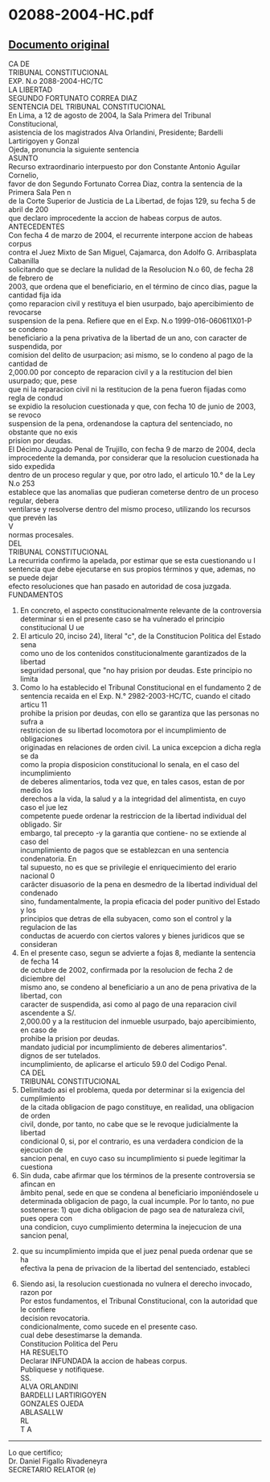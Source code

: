 
02088-2004-HC.pdf
=================
  
[Documento original](https://tc.gob.pe/jurisprudencia/2004/02088-2004-HC.pdf)  
---  
CA DE  
TRIBUNAL CONSTITUCIONAL  
EXP. N.o 2088-2004-HC/TC  
LA LIBERTAD  
SEGUNDO FORTUNATO CORREA DIAZ  
SENTENCIA DEL TRIBUNAL CONSTITUCIONAL  
En Lima, a 12 de agosto de 2004, la Sala Primera del Tribunal Constitucional,  
asistencia de los magistrados Alva Orlandini, Presidente; Bardelli Lartirigoyen y Gonzal  
Ojeda, pronuncia la siguiente sentencia  
ASUNTO  
Recurso extraordinario interpuesto por don Constante Antonio Aguilar Cornelio,  
favor de don Segundo Fortunato Correa Diaz, contra la sentencia de la Primera Sala Pen n  
de la Corte Superior de Justicia de La Libertad, de fojas 129, su fecha 5 de abril de 200  
que declaro improcedente la accion de habeas corpus de autos.  
ANTECEDENTES  
Con fecha 4 de marzo de 2004, el recurrente interpone accion de habeas corpus  
contra el Juez Mixto de San Miguel, Cajamarca, don Adolfo G. Arribasplata Cabanilla  
solicitando que se declare la nulidad de la Resolucion N.o 60, de fecha 28 de febrero de  
2003, que ordena que el beneficiario, en el término de cinco dias, pague la cantidad fija ida  
çomo reparacion civil y restituya el bien usurpado, bajo apercibimiento de revocarse  
suspension de la pena. Refiere que en el Exp. N.o 1999-016-060611X01-P se condeno  
beneficiario a la pena privativa de la libertad de un ano, con caracter de suspendida, por  
comision del delito de usurpacion; asi mismo, se lo condeno al pago de la cantidad de  
2,000.00 por concepto de reparacion civil y a la restitucion del bien usurpado; que, pese  
que ni la reparacion civil ni la restitucion de la pena fueron fijadas como regla de condud  
se expidio la resolucion cuestionada y que, con fecha 10 de junio de 2003, se revoco  
suspension de la pena, ordenandose la captura del sentenciado, no obstante que no exis  
prision por deudas.  
El Décimo Juzgado Penal de Trujillo, con fecha 9 de marzo de 2004, decla  
improcedente la demanda, por considerar que la resolucion cuestionada ha sido expedida  
dentro de un proceso regular y que, por otro lado, el articulo 10.° de la Ley N.o 253  
establece que las anomalias que pudieran cometerse dentro de un proceso regular, debera  
ventilarse y resolverse dentro del mismo proceso, utilizando los recursos que prevén las  
V  
normas procesales.  
DEL  
TRIBUNAL CONSTITUCIONAL  
La recurrida confirmo la apelada, por estimar que se esta cuestionando u I  
sentencia que debe ejecutarse en sus propios términos y que, ademas, no se puede dejar  
efecto resoluciones que han pasado en autoridad de cosa juzgada.  
FUNDAMENTOS  
1. En concreto, el aspecto constitucionalmente relevante de la controversia  
determinar si en el presente caso se ha vulnerado el principio constitucional U ue  
2. El articulo 20, inciso 24), literal "c", de la Constitucion Politica del Estado sena  
como uno de los contenidos constitucionalmente garantizados de la libertad  
seguridad personal, que "no hay prision por deudas. Este principio no limita  
3. Como lo ha establecido el Tribunal Constitucional en el fundamento 2 de  
sentencia recaida en el Exp. N.° 2982-2003-HC/TC, cuando el citado articu 11  
prohibe la prision por deudas, con ello se garantiza que las personas no sufra a  
restriccion de su libertad locomotora por el incumplimiento de obligaciones  
originadas en relaciones de orden civil. La unica excepcion a dicha regla se da  
como la propia disposicion constitucional lo senala, en el caso del incumplimiento  
de deberes alimentarios, toda vez que, en tales casos, estan de por medio los  
derechos a la vida, la salud y a la integridad del alimentista, en cuyo caso el jue lez  
competente puede ordenar la restriccion de la libertad individual del obligado. Sir  
embargo, tal precepto -y la garantia que contiene- no se extiende al caso del  
incumplimiento de pagos que se establezcan en una sentencia condenatoria. En  
tal supuesto, no es que se privilegie el enriquecimiento del erario nacional 0  
carâcter disuasorio de la pena en desmedro de la libertad individual del condenado  
sino, fundamentalmente, la propia eficacia del poder punitivo del Estado y los  
principios que detras de ella subyacen, como son el control y la regulacion de las  
conductas de acuerdo con ciertos valores y bienes juridicos que se consideran  
4. En el presente caso, segun se advierte a fojas 8, mediante la sentencia de fecha 14  
de octubre de 2002, confirmada por la resolucion de fecha 2 de diciembre del  
mismo ano, se condeno al beneficiario a un ano de pena privativa de la libertad, con  
caracter de suspendida, asi como al pago de una reparacion civil ascendente a S/.  
2,000.00 y a la restitucion del inmueble usurpado, bajo apercibimiento, en caso de  
prohibe la prision por deudas.  
mandato judicial por incumplimiento de deberes alimentarios".  
dignos de ser tutelados.  
incumplimiento, de aplicarse el articulo 59.0 del Codigo Penal.  
CA DEL  
TRIBUNAL CONSTITUCIONAL  
4. Delimitado asi el problema, queda por determinar si la exigencia del cumplimiento  
de la citada obligacion de pago constituye, en realidad, una obligacion de orden  
civil, donde, por tanto, no cabe que se le revoque judicialmente la libertad  
condicional 0, si, por el contrario, es una verdadera condicion de la ejecucion de  
sancion penal, en cuyo caso su incumplimiento si puede legitimar la cuestiona  
5. Sin duda, cabe afirmar que los términos de la presente controversia se afincan en  
âmbito penal, sede en que se condena al beneficiario imponiéndosele u  
determinada obligacion de pago, la cual incumple. Por lo tanto, no pue  
sostenerse: 1) que dicha obligacion de pago sea de naturaleza civil, pues opera con  
una condicion, cuyo cumplimiento determina la inejecucion de una sancion penal,  
2) que su incumplimiento impida que el juez penal pueda ordenar que se ha  
efectiva la pena de privacion de la libertad del sentenciado, estableci  
6. Siendo asi, la resolucion cuestionada no vulnera el derecho invocado, razon por  
Por estos fundamentos, el Tribunal Constitucional, con la autoridad que le confiere  
decision revocatoria.  
condicionalmente, como sucede en el presente caso.  
cual debe desestimarse la demanda.  
Constitucion Politica del Peru  
HA RESUELTO  
Declarar INFUNDADA la accion de habeas corpus.  
Publiquese y notifiquese.  
SS.  
ALVA ORLANDINI  
BARDELLI LARTIRIGOYEN  
GONZALES OJEDA  
ABLASALLW  
RL  
T A  
- - - -  
Lo que certifico;  
Dr. Daniel Figallo Rivadeneyra  
SECRETARIO RELATOR (e)
